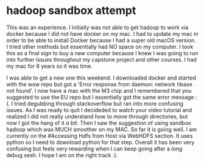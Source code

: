 # hadoop sandbox attempt
This was an experience. I initially was not able to get hadoop to work via docker because I did not have docker on my mac. I had to update my mac in order to be able to install Docker because I had a super old macOS version. I tried other methods but essentially had NO space on my computer. I took this as a final sign to buy a new computer because I knew I was going to run into further issues throughout my capstone project and other courses. I had my mac for 8 years so it was time.

I was able to get a new one this weekend. I downloaded docker and started with the wsw repo but got a 'Error response from daemon: network hbase not found'. I now have a mac with the M3 chip and I remembered that you suggested to use the EU repo but I essentially got the same error message :(. I tried degubbing through stackoverflow but ran into more confusing issues. As I was ready to quit I decideded to watch your video tutorial and realized I did not really understand how to move through directories, but now I got the hang of it *a bit*. Then I saw the suggestion of using sandbox hadoop which was MUCH smoother on my MAC. So far it is going well. I am currently on the #Accessing Hdfs from Host via WebHDFS section. It uses python so I need to download python for that step. Overall it has been very confusing but feels very rewarding when I can keep going after a *long* debug sesh. I hope I am on the right track :). 
